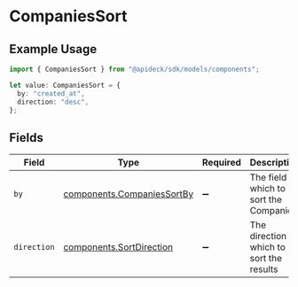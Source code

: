 # CompaniesSort

## Example Usage

```typescript
import { CompaniesSort } from "@apideck/sdk/models/components";

let value: CompaniesSort = {
  by: "created_at",
  direction: "desc",
};
```

## Fields

| Field                                                                    | Type                                                                     | Required                                                                 | Description                                                              | Example                                                                  |
| ------------------------------------------------------------------------ | ------------------------------------------------------------------------ | ------------------------------------------------------------------------ | ------------------------------------------------------------------------ | ------------------------------------------------------------------------ |
| `by`                                                                     | [components.CompaniesSortBy](../../models/components/companiessortby.md) | :heavy_minus_sign:                                                       | The field on which to sort the Companies                                 | created_at                                                               |
| `direction`                                                              | [components.SortDirection](../../models/components/sortdirection.md)     | :heavy_minus_sign:                                                       | The direction in which to sort the results                               |                                                                          |